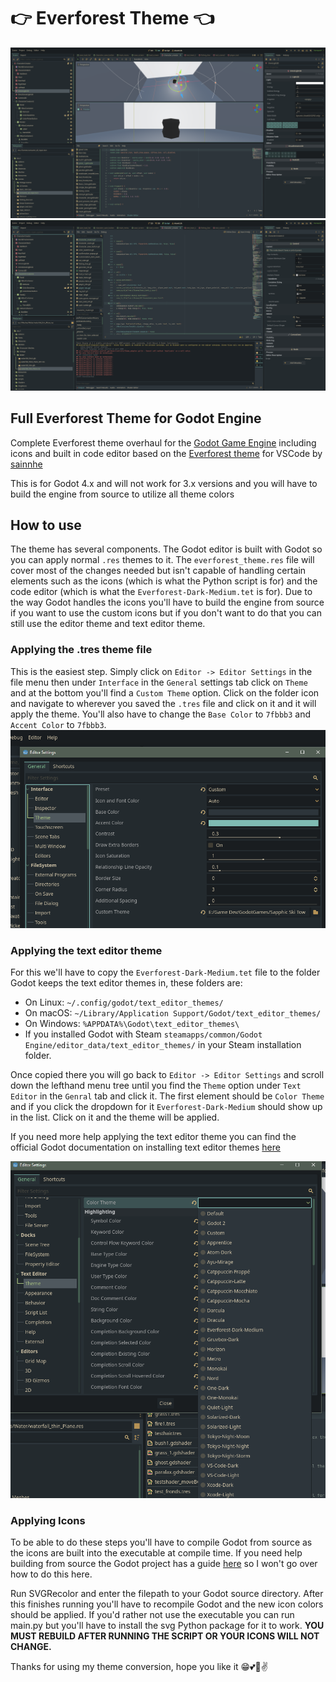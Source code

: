 # :point_right: Everforest Theme :point_left:

![img](examples/editor%20with%20viewport%20and%20shader.png)
![img](examples/editor%20with%20text%20editor%20and%20output%20panel.png)

## Full Everforest Theme for Godot Engine

Complete Everforest theme overhaul for the [Godot Game Engine](https://github.com/godotengine) including icons and built in code editor based on the [Everforest theme](https://github.com/sainnhe/everforest-vscode) for VSCode by [sainnhe](https://github.com/sainnhe)

This is for Godot 4.x and will not work for 3.x versions and you will have to build the engine from source to utilize all theme colors

## How to use

The theme has several components. The Godot editor is built with Godot so you can apply normal `.res` themes to it. The `everforest_theme.res` file will cover most of the changes needed but isn't capable of handling certain elements such as the icons (which is what the Python script is for) and the code editor (which is what the `Everforest-Dark-Medium.tet` is for). Due to the way Godot handles the icons you'll have to build the engine from source if you want to use the custom icons but if you don't want to do that you can still use the editor theme and text editor theme.

### Applying the .tres theme file

This is the easiest step. Simply click on `Editor -> Editor Settings` in the file menu then under `Interface` in the `General` settings tab click on `Theme` and at the bottom you'll find a `Custom Theme` option. Click on the folder icon and navigate to wherever you saved the `.tres` file and click on it and it will apply the theme. You'll also have to change the `Base Color` to `7fbbb3` and `Accent Color` to `7fbbb3`. 
![img](examples/add%20theme.png)

### Applying the text editor theme

For this we'll have to copy the `Everforest-Dark-Medium.tet` file to the folder Godot keeps the text editor themes in, these folders are: 
- On Linux: `~/.config/godot/text_editor_themes/`
- On macOS: `~/Library/Application Support/Godot/text_editor_themes/`
- On Windows: `%APPDATA%\Godot\text_editor_themes\`
- If you installed Godot with Steam `steamapps/common/Godot Engine/editor_data/text_editor_themes/`
in your Steam installation folder.

Once copied there you will go back to `Editor -> Editor Settings` and scroll down the lefthand menu tree until you find the `Theme` option under `Text Editor` in the `Genral` tab and click it. The first element should be `Color Theme` and if you click the dropdown for it `Everforest-Dark-Medium` should show up in the list. Click on it and the theme will be applied.

If you need more help applying the text editor theme you can find the official Godot documentation on installing text editor themes [here](https://github.com/godotengine/godot-syntax-themes/tree/master)

![img](examples/add%20text%20editor%20theme.png)

### Applying Icons

To be able to do these steps you'll have to compile Godot from source as the icons are built into the executable at compile time. If you need help building from source the Godot project has a guide [here](https://docs.godotengine.org/en/stable/contributing/development/compiling/index.html) so I won't go over how to do this here.

Run SVGRecolor and enter the filepath to your Godot source directory. After this finishes running you'll have to recompile Godot and the new icon colors should be applied. If you'd rather not use the executable you can run main.py but you'll have to install the svg Python package for it to work.
**YOU MUST REBUILD AFTER RUNNING THE SCRIPT OR YOUR ICONS WILL NOT CHANGE.**

Thanks for using my theme conversion, hope you like it :grin::two_hearts::revolving_hearts::v: